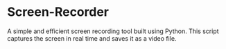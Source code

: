 # Screen-Recorder
A simple and efficient screen recording tool built using Python. This script captures the screen in real time and saves it as a video file.
